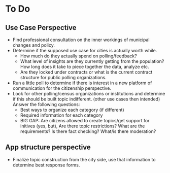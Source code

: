 # To Do
## Use Case Perspective
* Find professional consultation on the inner workings of municipal changes and policy.
* Determine if the supposed use case for cities is actually worth while.
  * How much do they actually spend on polling/feedback?
  * What level of insights are they currently getting from the population? How long does it take to piece together the data, analyze etc.
  * Are they locked under contracts or what is the current contract structure for public polling organizations. 
* Run a little poll to determine if there is interest in a new platform of communication for the citizenship perspective.
* Look for other polling/census organizations or institutions and determine if this should be built topic indifferent. (other use cases then intended)
Answer the following questions:
  * Best ways to organize each category (if different)
  * Required information for each category
  * BIG GAP: Are citizens allowed to create topics/get support for initives (yes, but), Are there topic restrictions? What are the requirements? Is there fact checking? What/is there moderation? 

## App structure perspective
* Finalize topic construction from the city side, use that information to determine best response forms.

